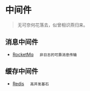 # 中间件

> 无可奈何花落去，似曾相识燕归来。

## 消息中间件
- [RocketMq](/middle-ware/mq/rocketmq/) &nbsp;&nbsp;&nbsp;&nbsp;`非日志的可靠消息传输`

## 缓存中间件
- [Redis](/middle-ware/cache/redis/) &nbsp;&nbsp;&nbsp;&nbsp;`高并发基石`